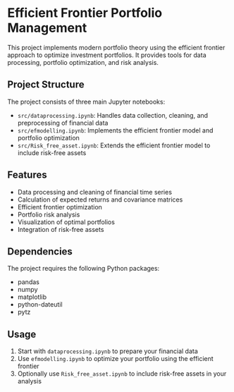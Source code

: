 # Efficient Frontier Portfolio Management

This project implements modern portfolio theory using the efficient frontier approach to optimize investment portfolios. It provides tools for data processing, portfolio optimization, and risk analysis.

## Project Structure

The project consists of three main Jupyter notebooks:

- `src/dataprocessing.ipynb`: Handles data collection, cleaning, and preprocessing of financial data
- `src/efmodelling.ipynb`: Implements the efficient frontier model and portfolio optimization
- `src/Risk_free_asset.ipynb`: Extends the efficient frontier model to include risk-free assets

## Features

- Data processing and cleaning of financial time series
- Calculation of expected returns and covariance matrices
- Efficient frontier optimization
- Portfolio risk analysis
- Visualization of optimal portfolios
- Integration of risk-free assets

## Dependencies

The project requires the following Python packages:
- pandas
- numpy
- matplotlib
- python-dateutil
- pytz

## Usage

1. Start with `dataprocessing.ipynb` to prepare your financial data
2. Use `efmodelling.ipynb` to optimize your portfolio using the efficient frontier
3. Optionally use `Risk_free_asset.ipynb` to include risk-free assets in your analysis
